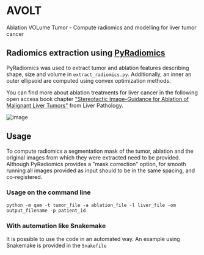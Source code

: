 # AVOLT
Ablation VOLume Tumor - Compute radiomics and modelling for liver tumor cancer

## Radiomics extraction using [PyRadiomics](https://pyradiomics.readthedocs.io/en/latest/)

PyRadiomics was used to extract tumor and ablation features describing shape, size and volume in `extract_radiomics.py`.
Additionally, an inner an outer ellipsoid are computed using convex optimization methods.

You can find more about ablation treatments for liver cancer in the following open access book chapter ["Stereotactic Image-Guidance for Ablation of Malignant Liver Tumors"](https://www.intechopen.com/online-first/stereotactic-image-guidance-for-ablation-of-malignant-liver-tumors) from Liver Pathology.


![image](https://api.intechopen.com/media/chapter/69658/media/F1.png)


## Usage

To compute radiomics a segmentation mask of the tumor, ablation and the original images from which they were extracted need to be provided. Although PyRadiomics provides a "mask correction" option, for smooth running all images provided as input should to be in the same spacing, and co-registered.

### Usage on the command line

    python -m qam -t tumor_file -a ablation_file -l liver_file -om output_filename -p patient_id



### With automation like Snakemake

It is possible to use the code in an automated way. An example using Snakemake is provided in the `Snakefile`

